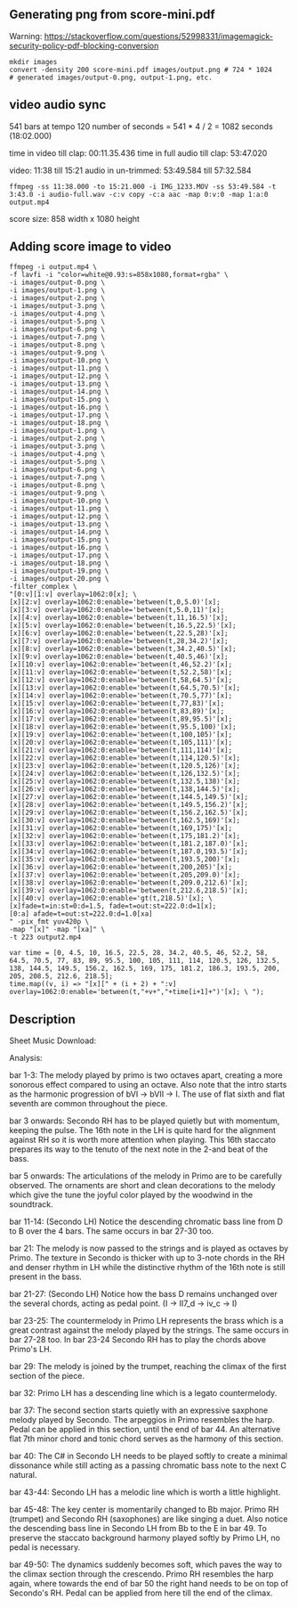 ## Generating png from score-mini.pdf

Warning: https://stackoverflow.com/questions/52998331/imagemagick-security-policy-pdf-blocking-conversion

```
mkdir images
convert -density 200 score-mini.pdf images/output.png # 724 * 1024
# generated images/output-0.png, output-1.png, etc.
```

## video audio sync

541 bars at tempo 120
number of seconds = 541 * 4 / 2 = 1082 seconds (18:02.000)

time in video till clap: 00:11.35.436
time in full audio till clap: 53:47.020

video: 11:38 till 15:21
audio in un-trimmed: 53:49.584 till 57:32.584

```
ffmpeg -ss 11:38.000 -to 15:21.000 -i IMG_1233.MOV -ss 53:49.584 -t 3:43.0 -i audio-full.wav -c:v copy -c:a aac -map 0:v:0 -map 1:a:0 output.mp4
```

score size: 858 width x 1080 height

## Adding score image to video
```
ffmpeg -i output.mp4 \
-f lavfi -i "color=white@0.93:s=858x1080,format=rgba" \
-i images/output-0.png \
-i images/output-1.png \
-i images/output-2.png \
-i images/output-3.png \
-i images/output-4.png \
-i images/output-5.png \
-i images/output-6.png \
-i images/output-7.png \
-i images/output-8.png \
-i images/output-9.png \
-i images/output-10.png \
-i images/output-11.png \
-i images/output-12.png \
-i images/output-13.png \
-i images/output-14.png \
-i images/output-15.png \
-i images/output-16.png \
-i images/output-17.png \
-i images/output-18.png \
-i images/output-1.png \
-i images/output-2.png \
-i images/output-3.png \
-i images/output-4.png \
-i images/output-5.png \
-i images/output-6.png \
-i images/output-7.png \
-i images/output-8.png \
-i images/output-9.png \
-i images/output-10.png \
-i images/output-11.png \
-i images/output-12.png \
-i images/output-13.png \
-i images/output-14.png \
-i images/output-15.png \
-i images/output-16.png \
-i images/output-17.png \
-i images/output-18.png \
-i images/output-19.png \
-i images/output-20.png \
-filter_complex \
"[0:v][1:v] overlay=1062:0[x]; \
[x][2:v] overlay=1062:0:enable='between(t,0,5.0)'[x];
[x][3:v] overlay=1062:0:enable='between(t,5.0,11)'[x];
[x][4:v] overlay=1062:0:enable='between(t,11,16.5)'[x];
[x][5:v] overlay=1062:0:enable='between(t,16.5,22.5)'[x];
[x][6:v] overlay=1062:0:enable='between(t,22.5,28)'[x];
[x][7:v] overlay=1062:0:enable='between(t,28,34.2)'[x];
[x][8:v] overlay=1062:0:enable='between(t,34.2,40.5)'[x];
[x][9:v] overlay=1062:0:enable='between(t,40.5,46)'[x];
[x][10:v] overlay=1062:0:enable='between(t,46,52.2)'[x];
[x][11:v] overlay=1062:0:enable='between(t,52.2,58)'[x];
[x][12:v] overlay=1062:0:enable='between(t,58,64.5)'[x];
[x][13:v] overlay=1062:0:enable='between(t,64.5,70.5)'[x];
[x][14:v] overlay=1062:0:enable='between(t,70.5,77)'[x];
[x][15:v] overlay=1062:0:enable='between(t,77,83)'[x];
[x][16:v] overlay=1062:0:enable='between(t,83,89)'[x];
[x][17:v] overlay=1062:0:enable='between(t,89,95.5)'[x];
[x][18:v] overlay=1062:0:enable='between(t,95.5,100)'[x];
[x][19:v] overlay=1062:0:enable='between(t,100,105)'[x];
[x][20:v] overlay=1062:0:enable='between(t,105,111)'[x];
[x][21:v] overlay=1062:0:enable='between(t,111,114)'[x];
[x][22:v] overlay=1062:0:enable='between(t,114,120.5)'[x];
[x][23:v] overlay=1062:0:enable='between(t,120.5,126)'[x];
[x][24:v] overlay=1062:0:enable='between(t,126,132.5)'[x];
[x][25:v] overlay=1062:0:enable='between(t,132.5,138)'[x];
[x][26:v] overlay=1062:0:enable='between(t,138,144.5)'[x];
[x][27:v] overlay=1062:0:enable='between(t,144.5,149.5)'[x];
[x][28:v] overlay=1062:0:enable='between(t,149.5,156.2)'[x];
[x][29:v] overlay=1062:0:enable='between(t,156.2,162.5)'[x];
[x][30:v] overlay=1062:0:enable='between(t,162.5,169)'[x];
[x][31:v] overlay=1062:0:enable='between(t,169,175)'[x];
[x][32:v] overlay=1062:0:enable='between(t,175,181.2)'[x];
[x][33:v] overlay=1062:0:enable='between(t,181.2,187.0)'[x];
[x][34:v] overlay=1062:0:enable='between(t,187.0,193.5)'[x];
[x][35:v] overlay=1062:0:enable='between(t,193.5,200)'[x];
[x][36:v] overlay=1062:0:enable='between(t,200,205)'[x];
[x][37:v] overlay=1062:0:enable='between(t,205,209.0)'[x];
[x][38:v] overlay=1062:0:enable='between(t,209.0,212.6)'[x];
[x][39:v] overlay=1062:0:enable='between(t,212.6,218.5)'[x];
[x][40:v] overlay=1062:0:enable='gt(t,218.5)'[x]; \
[x]fade=t=in:st=0:d=1.5, fade=t=out:st=222.0:d=1[x];
[0:a] afade=t=out:st=222.0:d=1.0[xa]
" -pix_fmt yuv420p \
-map "[x]" -map "[xa]" \
-t 223 output2.mp4
```

```
var time = [0, 4.5, 10, 16.5, 22.5, 28, 34.2, 40.5, 46, 52.2, 58, 64.5, 70.5, 77, 83, 89, 95.5, 100, 105, 111, 114, 120.5, 126, 132.5, 138, 144.5, 149.5, 156.2, 162.5, 169, 175, 181.2, 186.3, 193.5, 200, 205, 208.5, 212.6, 218.5];
time.map((v, i) => "[x][" + (i + 2) + ":v] overlay=1062:0:enable='between(t,"+v+","+time[i+1]+")'[x]; \ ");
```


## Description

Sheet Music Download:

Analysis:

bar 1-3: The melody played by primo is two octaves apart, creating a more sonorous effect compared to using an octave. Also note that the intro starts as the harmonic progression of bVI -> bVII -> I. The use of flat sixth and flat seventh are common throughout the piece.

bar 3 onwards: Secondo RH has to be played quietly but with momentum, keeping the pulse. The 16th note in the LH is quite hard for the alignment against RH so it is worth more attention when playing. This 16th staccato prepares its way to the tenuto of the next note in the 2-and beat of the bass.

bar 5 onwards: The articulations of the melody in Primo are to be carefully observed. The ornaments are short and clean decorations to the melody which give the tune the joyful color played by the woodwind in the soundtrack.

bar 11-14: (Secondo LH) Notice the descending chromatic bass line from D to B over the 4 bars. The same occurs in bar 27-30 too.

bar 21: The melody is now passed to the strings and is played as octaves by Primo. The texture in Secondo is thicker with up to 3-note chords in the RH and denser rhythm in LH while the distinctive rhythm of the 16th note is still present in the bass.

bar 21-27: (Secondo LH) Notice how the bass D remains unchanged over the several chords, acting as pedal point. (I -> II7_d -> iv_c -> I)

bar 23-25: The countermelody in Primo LH represents the brass which is a great contrast against the melody played by the strings. The same occurs in bar 27-28 too. In bar 23-24 Secondo RH has to play the chords above Primo's LH.

bar 29: The melody is joined by the trumpet, reaching the climax of the first section of the piece.

bar 32: Primo LH has a descending line which is a legato countermelody.

bar 37: The second section starts quietly with an expressive saxphone melody played by Secondo. The arpeggios in Primo resembles the harp. Pedal can be applied in this section, until the end of bar 44. An alternative flat 7th minor chord and tonic chord serves as the harmony of this section.

bar 40: The C# in Secondo LH needs to be played softly to create a minimal dissonance while still acting as a passing chromatic bass note to the next C natural.

bar 43-44: Secondo LH has a melodic line which is worth a little highlight.

bar 45-48: The key center is momentarily changed to Bb major. Primo RH (trumpet) and Secondo RH (saxophones) are like singing a duet. Also notice the descending bass line in Secondo LH from Bb to the E in bar 49. To preserve the staccato background harmony played softly by Primo LH, no pedal is necessary.

bar 49-50: The dynamics suddenly becomes soft, which paves the way to the climax section through the crescendo. Primo RH resembles the harp again, where towards the end of bar 50 the right hand needs to be on top of Secondo's RH. Pedal can be applied from here till the end of the climax.
